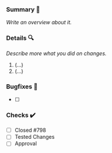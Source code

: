 ### Summary :memo:
_Write an overview about it._

### Details :mag:
_Describe more what you did on changes._

1. (...)
2. (...)

### Bugfixes :bug:
- [ ] 

### Checks :heavy_check_mark:

- [ ] Closed #798
- [ ] Tested Changes
- [ ] Approval
